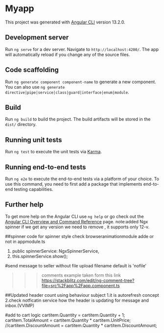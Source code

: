 # Myapp

This project was generated with [Angular CLI](https://github.com/angular/angular-cli) version 13.2.0.

## Development server

Run `ng serve` for a dev server. Navigate to `http://localhost:4200/`. The app will automatically reload if you change any of the source files.

## Code scaffolding

Run `ng generate component component-name` to generate a new component. You can also use `ng generate directive|pipe|service|class|guard|interface|enum|module`.

## Build

Run `ng build` to build the project. The build artifacts will be stored in the `dist/` directory.

## Running unit tests

Run `ng test` to execute the unit tests via [Karma](https://karma-runner.github.io).

## Running end-to-end tests

Run `ng e2e` to execute the end-to-end tests via a platform of your choice. To use this command, you need to first add a package that implements end-to-end testing capabilities.

## Further help

To get more help on the Angular CLI use `ng help` or go check out the [Angular CLI Overview and Command Reference](https://angular.io/cli) page.
note:added Ngx spinner if we get any version we need to remove , it supports only 12-v.

##spinner code
for spinner style check browseranimationmodule adde or not in appmodule.ts
  1.  public spinnerService: NgxSpinnerService,
   2. this.spinnerService.show();

   #send message to seller without file upload filename default is 'nofile'
  
>>>comments example taken form this link
https://stackblitz.com/edit/ng-comment-tree?file=src%2Fapp%2Fapp.component.ts

##Updated header count using behaviour subject
1.it is autorefresh concept
2.check notficatin service how the header is updating for message and inbox.(VVIMP)

#add to cart logic
cartitem.Quantity = cartitem.Quantity + 1;
                    cartitem.TotalAmount = cartitem.Quantity * cartitem.UnitPrice;
                    //cartitem.DiscountAmount = cartitem.Quantity * cartitem.DiscountAmount;